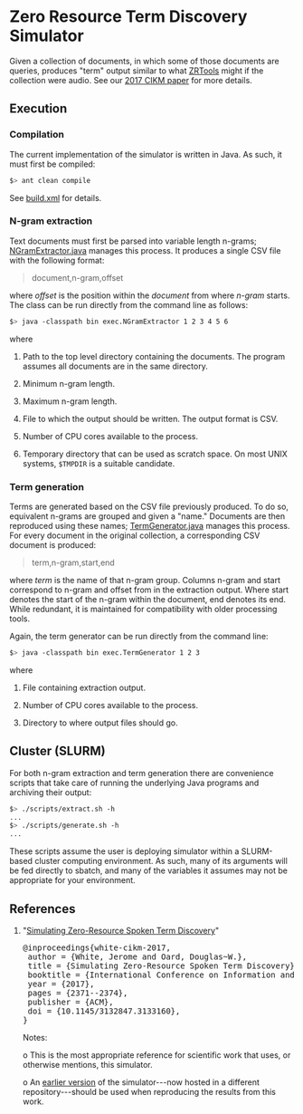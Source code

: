 # Zero Resource Term Discovery Simulator

Given a collection of documents, in which some of those documents are
queries, produces "term" output similar to what
[ZRTools](https://github.com/arenjansen/ZRTools) might if the
collection were audio. See our [2017 CIKM paper](#cikm2017) for more
details.

## Execution

### Compilation

The current implementation of the simulator is written in Java. As
such, it must first be compiled:

```bash
$> ant clean compile
```

See [build.xml](build.xml) for details.

### N-gram extraction

Text documents must first be parsed into variable length n-grams;
[NGramExtractor.java](src/exec/NGramExtractor.java) manages this
process. It produces a single CSV file with the following format:

> document,n-gram,offset

where *offset* is the position within the *document* from where
*n-gram* starts. The class can be run directly from the command line
as follows:

```bash
$> java -classpath bin exec.NGramExtractor 1 2 3 4 5 6
```

where

1. Path to the top level directory containing the documents. The
   program assumes all documents are in the same directory.

2. Minimum n-gram length.

3. Maximum n-gram length.

4. File to which the output should be written. The output format is
   CSV.

5. Number of CPU cores available to the process.

6. Temporary directory that can be used as scratch space. On most UNIX
   systems, `$TMPDIR` is a suitable candidate.

### Term generation

Terms are generated based on the CSV file previously produced. To
do so, equivalent n-grams are grouped and given a "name." Documents
are then reproduced using these names;
[TermGenerator.java](src/exec/TermGenerator.java) manages this
process. For every document in the original collection, a
corresponding CSV document is produced:

> term,n-gram,start,end

where *term* is the name of that n-gram group. Columns n-gram and
start correspond to n-gram and offset from in the extraction
output. Where start denotes the start of the n-gram within the
document, end denotes its end. While redundant, it is maintained
for compatibility with older processing tools.

Again, the term generator can be run directly from the command
line:

```bash
$> java -classpath bin exec.TermGenerator 1 2 3
```

where

1. File containing extraction output.

2. Number of CPU cores available to the process.

3. Directory to where output files should go.

## Cluster (SLURM)

For both n-gram extraction and term generation there are convenience
scripts that take care of running the underlying Java programs and
archiving their output:

```bash
$> ./scripts/extract.sh -h
...
$> ./scripts/generate.sh -h
...
```

These scripts assume the user is deploying simulator within a
SLURM-based cluster computing environment. As such, many of its
arguments will be fed directly to sbatch, and many of the variables it
assumes may not be appropriate for your environment.

## References

1. "[Simulating Zero-Resource Spoken Term
   Discovery](https://doi.org/10.1145/3132847.3133160)"

   <pre>
   @inproceedings{white-cikm-2017,
    author = {White, Jerome and Oard, Douglas~W.},
    title = {Simulating Zero-Resource Spoken Term Discovery},
    booktitle = {International Conference on Information and Knowledge Management},
    year = {2017},
    pages = {2371--2374},
    publisher = {ACM},
    doi = {10.1145/3132847.3133160},
   }
   </pre>

   Notes:
   
   o This is the most appropriate reference for scientific work that
     uses, or otherwise mentions, this simulator.

   o An [earlier
     version](https://github.com/jerome-white/pyzrt/releases/tag/CIKM2017-final)
     of the simulator---now hosted in a different repository---should
     be used when reproducing the results from this work.
